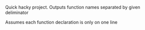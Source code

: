 Quick hacky project. Outputs function names separated by given deliminator 

Assumes each function declaration is only on one line
